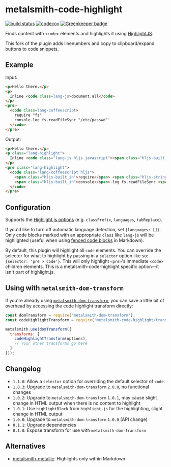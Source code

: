 # metalsmith-code-highlight

[![build status](https://travis-ci.org/fortes/metalsmith-code-highlight.svg?branch=master)](https://travis-ci.org/fortes/metalsmith-code-highlight/) [![codecov](https://codecov.io/gh/fortes/metalsmith-code-highlight/branch/master/graph/badge.svg)](https://codecov.io/gh/fortes/metalsmith-code-highlight) [![Greenkeeper badge](https://badges.greenkeeper.io/fortes/metalsmith-code-highlight.svg)](https://greenkeeper.io/)

Finds content with `<code>` elements and highlights it using [HighlightJS](https://github.com/isagalaev/highlight.js).

This fork of the plugin adds linenumbers and copy to clipboard/expand buttons to code snippets.

## Example

Input:

```html
<p>Hello there.</p>
<p>
  Inline <code class=lang-js>document.all</code>
</p>
<pre>
  <code class=lang-coffeescript>
    require "fs"
    console.log fs.readFileSync "/etc/passwd"'
  </code>
</pre>
```

Output:

```html
<p>Hello there.</p>
<p class="lang-highlight">
  Inline <code class="lang-js hljs javascript"><span class="hljs-built_in">document</span>.all</code>
</p>
<pre class="lang-highlight">
  <code class="lang-coffeescript hljs">
    <span class="hljs-built_in">require</span> <span class="hljs-string">"fs"</span>
    <span class="hljs-built_in">console</span>.log fs.readFileSync <span class="hljs-string">"/etc/passwd"</span><span class="hljs-string">'</span>
  </code>
</pre>
```

## Configuration

Supports the [Highlight.js options](http://highlightjs.readthedocs.org/en/latest/api.html#configure-options) (e.g. `classPrefix`, `languages`, `tabReplace`).

If you'd like to turn off automatic language detection, set `{languages: []}`. Only code blocks marked with an appropriate `class` like `lang-js` will be highlighted (useful when using [fenced code blocks](https://help.github.com/articles/creating-and-highlighting-code-blocks/#syntax-highlighting) in Markdown).

By default, this plugin will highlight all `code` elements. You can override the selector for what to highlight by passing in a `selector` option like so: `{selector: 'pre > code'}`. This will only highlight `<pre>`'s immediate `<code>` children elements. This is a metalsmith-code-highlight specific option—it isn't part of highlight.js.

## Using with `metalsmith-dom-transform`

If you're already using [`metalsmith-dom-transform`](https://github.com/fortes/metalsmith-dom-transform), you can save a little bit of overhead by accessing the code highlight transform directly:

```js
const domTransform = require('metalsmith-dom-transform');
const codeHighlightTransform = require('metalsmith-code-highlight/transform');

metalsmith.use(domTransform({
  transforms: [
    codeHighlightTransform(options),
    // Your other transforms go here
  ]
}));
```

## Changelog

* `1.1.0`: Allow a `selector` option for overriding the default selector of `code`.
* `1.0.3`: Upgrade to `metalsmith-dom-transform` `2.0.0`, no functional changes
* `1.0.2`: Upgrade to `metalsmith-dom-transform` `1.0.1`, may cause slight change in HTML output when there is no content to highlight
* `1.0.1`: Use `highlightBlock` from `highlight.js` for the highlighting, slight change in HTML output
* `1.0.0`: Upgrade to `metalsmith-dom-transform` `1.0.0` (API change)
* `0.1.1`: Upgrade dependencies
* `0.1.0`: Expose transform for use with `metalsmith-dom-transform`

## Alternatives

* [metalsmith-metallic](https://github.com/weswigham/metalsmith-metallic): Highlights only within Markdown
